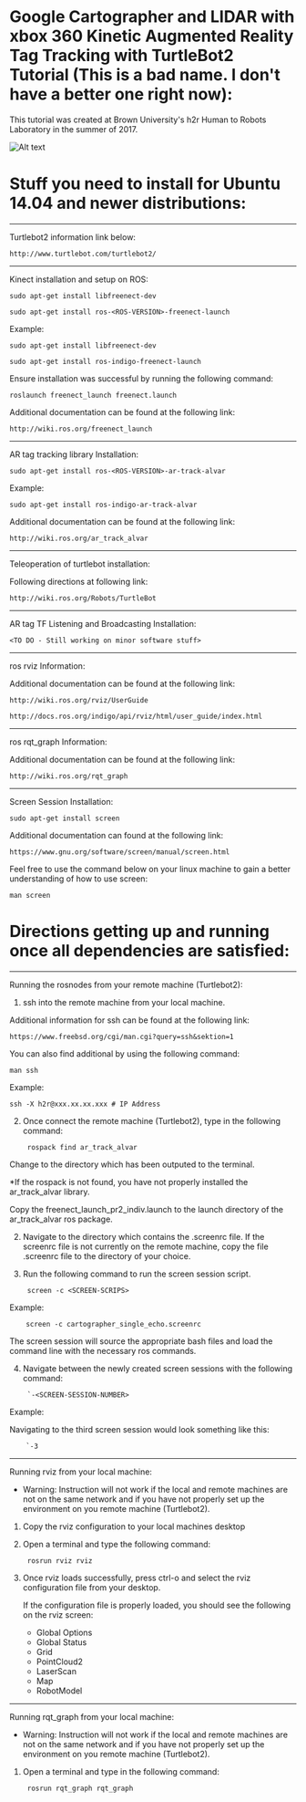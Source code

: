 # Google Cartographer and LIDAR with xbox 360 Kinetic Augmented Reality Tag Tracking with TurtleBot2 Tutorial (This is a bad name. I don't have a better one right now):

This tutorial was created at Brown University's h2r Human to Robots Laboratory in the summer of 2017.

<Put Description of the Purpose of the tutorial>


![Alt text](img_sample.png?raw=true "Optional Title")

# Stuff you need to install for Ubuntu 14.04 and newer distributions:

------------------------------------
Turtlebot2 information link below:

    http://www.turtlebot.com/turtlebot2/

-------------------------------------
Kinect installation and setup on ROS:

    sudo apt-get install libfreenect-dev

    sudo apt-get install ros-<ROS-VERSION>-freenect-launch

Example:

    sudo apt-get install libfreenect-dev

    sudo apt-get install ros-indigo-freenect-launch
    
Ensure installation was successful by running the following command:

    roslaunch freenect_launch freenect.launch
    
    
Additional documentation can be found at the following link:

    http://wiki.ros.org/freenect_launch

-------------------------------------
AR tag tracking library Installation:

    sudo apt-get install ros-<ROS-VERSION>-ar-track-alvar
   
Example:
    
    sudo apt-get install ros-indigo-ar-track-alvar
    

Additional documentation can be found at the following link:

    http://wiki.ros.org/ar_track_alvar
    
-------------------------------------
Teleoperation of turtlebot installation:

Following directions at following link: 
    
    http://wiki.ros.org/Robots/TurtleBot
    
-------------------------------------
AR tag TF Listening and Broadcasting Installation:

    <TO DO - Still working on minor software stuff>
        
-------------------------------------
ros rviz Information:

Additional documentation can be found at the following link:

    http://wiki.ros.org/rviz/UserGuide

    http://docs.ros.org/indigo/api/rviz/html/user_guide/index.html   
    
-------------------------------------
ros rqt_graph Information:
    
Additional documentation can be found at the following link:

    http://wiki.ros.org/rqt_graph
    
    
-------------------------------------
Screen Session Installation:

    sudo apt-get install screen
    
Additional documentation can found at the following link:

    https://www.gnu.org/software/screen/manual/screen.html
  
Feel free to use the command below on your linux machine to gain a better understanding of how to use screen:

    man screen

# Directions getting up and running once all dependencies are satisfied:
-------------------------------------
Running the rosnodes from your remote machine (Turtlebot2):

1. ssh into the remote machine from your local machine.

Additional information for ssh can be found at the following link:

    https://www.freebsd.org/cgi/man.cgi?query=ssh&sektion=1
    
You can also find additional by using the following command:

    man ssh
    
Example:

    ssh -X h2r@xxx.xx.xx.xxx # IP Address

2. Once connect the remote machine (Turtlebot2), type in the following command:

        rospack find ar_track_alvar

Change to the directory which has been outputed to the terminal. 

*If the rospack is not found, you have not properly installed the ar_track_alvar library.

Copy the freenect_launch_pr2_indiv.launch to the launch directory of the ar_track_alvar ros package.

2. Navigate to the directory which contains the .screenrc file. If the screenrc file is not currently on the remote machine, copy the file .screenrc file to the directory of your choice.

3. Run the following command to run the screen session script.

        screen -c <SCREEN-SCRIPS>
        
 Example:
 
        screen -c cartographer_single_echo.screenrc
 
The screen session will source the appropriate bash files and load the command line with the necessary ros commands.
    
4. Navigate between the newly created screen sessions with the following command:

        `-<SCREEN-SESSION-NUMBER>
        
Example: 

Navigating to the third screen session would look something like this:
    
        `-3
        
-------------------------------------
Running rviz from your local machine:

* Warning: Instruction will not work if the local and remote machines are not on the same network and if you have not properly set up the environment on you remote machine (Turtlebot2).

1. Copy the rviz configuration to your local machines desktop

2. Open a terminal and type the following command:

        rosrun rviz rviz
    
 3. Once rviz loads successfully, press ctrl-o and select the rviz configuration file from your desktop.
 
    If the configuration file is properly loaded, you should see the following on the rviz screen:
    
    *  Global Options 
    *  Global Status
    *  Grid
    *  PointCloud2
    *  LaserScan
    *  Map
    *  RobotModel

-------------------------------------
Running rqt_graph from your local machine:

* Warning: Instruction will not work if the local and remote machines are not on the same network and if you have not properly set up the environment on you remote machine (Turtlebot2).

1. Open a terminal and type in the following command:

        rosrun rqt_graph rqt_graph

